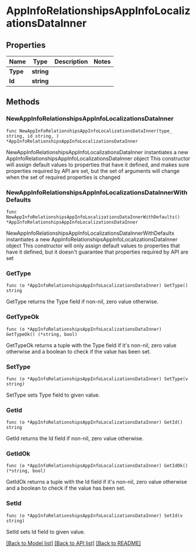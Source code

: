 # AppInfoRelationshipsAppInfoLocalizationsDataInner

## Properties

Name | Type | Description | Notes
------------ | ------------- | ------------- | -------------
**Type** | **string** |  | 
**Id** | **string** |  | 

## Methods

### NewAppInfoRelationshipsAppInfoLocalizationsDataInner

`func NewAppInfoRelationshipsAppInfoLocalizationsDataInner(type_ string, id string, ) *AppInfoRelationshipsAppInfoLocalizationsDataInner`

NewAppInfoRelationshipsAppInfoLocalizationsDataInner instantiates a new AppInfoRelationshipsAppInfoLocalizationsDataInner object
This constructor will assign default values to properties that have it defined,
and makes sure properties required by API are set, but the set of arguments
will change when the set of required properties is changed

### NewAppInfoRelationshipsAppInfoLocalizationsDataInnerWithDefaults

`func NewAppInfoRelationshipsAppInfoLocalizationsDataInnerWithDefaults() *AppInfoRelationshipsAppInfoLocalizationsDataInner`

NewAppInfoRelationshipsAppInfoLocalizationsDataInnerWithDefaults instantiates a new AppInfoRelationshipsAppInfoLocalizationsDataInner object
This constructor will only assign default values to properties that have it defined,
but it doesn't guarantee that properties required by API are set

### GetType

`func (o *AppInfoRelationshipsAppInfoLocalizationsDataInner) GetType() string`

GetType returns the Type field if non-nil, zero value otherwise.

### GetTypeOk

`func (o *AppInfoRelationshipsAppInfoLocalizationsDataInner) GetTypeOk() (*string, bool)`

GetTypeOk returns a tuple with the Type field if it's non-nil, zero value otherwise
and a boolean to check if the value has been set.

### SetType

`func (o *AppInfoRelationshipsAppInfoLocalizationsDataInner) SetType(v string)`

SetType sets Type field to given value.


### GetId

`func (o *AppInfoRelationshipsAppInfoLocalizationsDataInner) GetId() string`

GetId returns the Id field if non-nil, zero value otherwise.

### GetIdOk

`func (o *AppInfoRelationshipsAppInfoLocalizationsDataInner) GetIdOk() (*string, bool)`

GetIdOk returns a tuple with the Id field if it's non-nil, zero value otherwise
and a boolean to check if the value has been set.

### SetId

`func (o *AppInfoRelationshipsAppInfoLocalizationsDataInner) SetId(v string)`

SetId sets Id field to given value.



[[Back to Model list]](../README.md#documentation-for-models) [[Back to API list]](../README.md#documentation-for-api-endpoints) [[Back to README]](../README.md)


